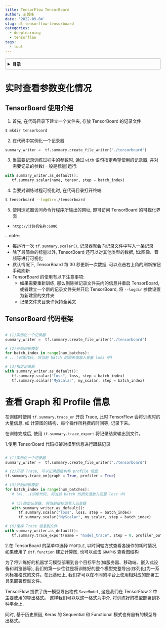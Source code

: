 ```yaml
---
title: TensorFlow TensorBoard
author: 王哲峰
date: '2022-09-04'
slug: dl-tensorflow-tensorboard
categories:
  - deeplearning
  - tensorflow
tags:
  - tool
---
```



<style>
details {
    border: 1px solid #aaa;
    border-radius: 4px;
    padding: .5em .5em 0;
}
summary {
    font-weight: bold;
    margin: -.5em -.5em 0;
    padding: .5em;
}
details[open] {
    padding: .5em;
}
details[open] summary {
    border-bottom: 1px solid #aaa;
    margin-bottom: .5em;
}
</style>

<details><summary>目录</summary><p>

- [实时查看参数变化情况](#实时查看参数变化情况)
  - [TensorBoard 使用介绍](#tensorboard-使用介绍)
  - [TensorBoard 代码框架](#tensorboard-代码框架)
- [查看 Graph 和 Profile 信息](#查看-graph-和-profile-信息)
</p></details><p></p>

# 实时查看参数变化情况

## TensorBoard 使用介绍

1. 首先, 在代码目录下建立一个文件夹, 存放 TensorBoard 的记录文件

```bash
$ mkdir tensorboard
```

2. 在代码中实例化一个记录器

```python
summary_writer =  tf.summary.create_file_writer("./tensorboard")
```

3. 当需要记录训练过程中的参数时, 通过 `with` 语句指定希望使用的记录器, 并对需要记录的参数(一般是标量)运行:

```python
with summary_writer.as_default():
   tf.summary.scalar(name, tensor, step = batch_index)
```

4. 当要对训练过程可视化时, 在代码目录打开终端

```bash
$ tensorboard --logdir=./tensorboard
```

5. 使用浏览器访问命令行程序所输出的网址, 即可访问 TensorBoard 的可视化界面

- `http://计算机名称:6006`

.. note:: 

- 每运行一次 `tf.summary.scalar()`, 记录器就会向记录文件中写入一条记录
- 除了最简单的标量以外, TensorBoard 还可以对其他类型的数据, 如:图像、音频等进行可视化
- 默认情况下, TensorBoard 每 30 秒更新一次数据, 可以点击右上角的刷新按钮手动刷新
- TensorBoard 的使用有以下注意事项:
   - 如果需要重新训练, 那么删除掉记录文件夹内的信息并重启 TensorBoard, 
      或者建立一个新的记录文件夹并开启 TensorBoard, 将 `--logdir` 参数设置为新建里的文件夹
   - 记录文件夹目录许保持全英文

## TensorBoard 代码框架

```python

# (1)实例化一个记录器
summary_writer =  tf.summary.create_file_writer("./tensorboard")

# (2)开始训练模型
for batch_index in range(num_batches):
# ...(训练代码, 将当前 batch 的损失值放入变量 loss 中)

# (3)指定记录器
with summary_writer.as_default():
   tf.summary.scalar("loss", loss, step = batch_index)
   tf.summary.scalar("MyScalar", my_scalar, step = batch_index)
```

# 查看 Graph 和 Profile 信息

在训练时使用 `tf.summary.trace_on` 开启 Trace, 此时 TensorFlow 会将训练时的大量信息, 
如:计算图的结构、每个操作所耗费的时间等, 记录下来。

在训练完成后, 使用 `tf.summary.trace_export` 将记录结果输出到文件。


1.使用 TensorBoard 代码框架对模型信息进行跟踪记录

```python

# (1)实例化一个记录器
summary_writer =  tf.summary.create_file_writer("./tensorboard")

# (2)开启 Trace, 可以记录图结构和 profile 信息
tf.summary.trace_on(graph = True, profiler = True)

# (3)开始训练模型
for batch_index in range(num_batches):
   # (4)...(训练代码, 将当前 batch 的损失值放入变量 loss 中)
   
   # (5)指定记录器, 将当前指标值写入记录器
   with summary_writer.as_default():
      tf.summary.scalar("loss", loss, step = batch_index)
      tf.summary.scalar("MyScalar", my_scalar, step = batch_index)

# (6)保存 Trace 信息到文件
with summary_writer.as_default():
   tf.summary.trace_export(name = "model_trace", step = 0, profiler_outdir = log_dir)
```

2.在 TensorBoard 的菜单中选择 `PROFILE`, 以时间轴方式查看各操作的耗时情况, 
如果使用了 `@tf.function` 建立计算图, 也可以点击 `GRAPHS` 查看图结构



为了将训练好的机器学习模型部署到各个目标平台(如服务器、移动端、嵌入式设备和浏览器等), 
我们的第一步往往是将训练好的整个模型完整导出(序列化)为一系列标准格式的文件。在此基础上, 
我们才可以在不同的平台上使用相对应的部署工具来部署模型文件。

TensorFlow 提供了统一模型导出格式 `SaveModel`, 这是我们在 TensorFlow 2 中主要使用的导出格式。
这样我们可以以这一格式为中介, 将训练好的模型部署到多种平台上. 

同时, 基于历史原因, Keras 的 Sequential 和 Functional 模式也有自有的模型导出格式。

